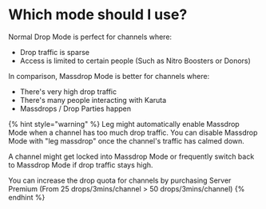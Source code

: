 # Which mode should I use?

Normal Drop Mode is perfect for channels where:

* Drop traffic is sparse
* Access is limited to certain people (Such as Nitro Boosters or Donors)

In comparison, Massdrop Mode is better for channels where:

* There's very high drop traffic
* There's many people interacting with Karuta
* Massdrops / Drop Parties happen

{% hint style="warning" %}
Leg might automatically enable Massdrop Mode when a channel has too much drop traffic. You can disable Massdrop Mode with "leg massdrop" once the channel's traffic has calmed down.

A channel might get locked into Massdrop Mode or frequently switch back to Massdrop Mode if drop traffic stays high.

You can increase the drop quota for channels by purchasing Server Premium (From 25 drops/3mins/channel > 50 drops/3mins/channel)
{% endhint %}
